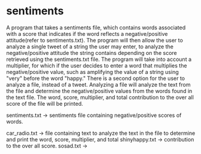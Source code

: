 # sentiments
A program that takes a sentiments file, which contains words associated with a score that indicates if the word reflects a negative/positive attitude(refer to sentiments.txt). The program will then allow the user to analyze a single tweet of a string the user may enter, to analyze the negative/positive attitude the string contains depending on the score retrieved using the sentiments.txt file. The program will take into account a multiplier, for which if the user decides to enter a word that multiplies the negative/positive value, such as amplifying the value of a string using "very" before the word "happy." There is a second option for the user to analyze a file, instead of a tweet. Analyzing a file will analyze the text from the file and determine the negative/positive values from the words found in the text file. The word, score, multiplier, and total contribution to the over all score of the file will be printed.

sentiments.txt -> sentiments file containing negative/positive scores of words.

car_radio.txt  -> file containing text to analyze the text in the file to determine and print the word, score, multiplier, and total       shinyhappy.txt -> contribution to the over all score.
sosad.txt      ->
